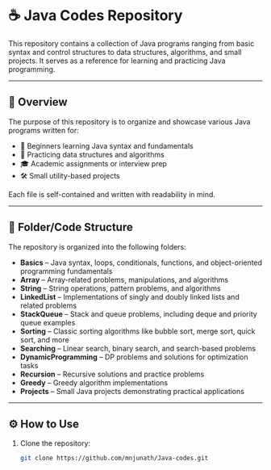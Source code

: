 # ☕ Java Codes Repository

This repository contains a collection of Java programs ranging from basic syntax and control structures to data structures, algorithms, and small projects. It serves as a reference for learning and practicing Java programming.

---

## 📖 Overview

The purpose of this repository is to organize and showcase various Java programs written for:

- 🔰 Beginners learning Java syntax and fundamentals
- 🧠 Practicing data structures and algorithms
- 🎓 Academic assignments or interview prep
- 🛠️ Small utility-based projects

Each file is self-contained and written with readability in mind.

---

## 📁 Folder/Code Structure

The repository is organized into the following folders:

- **Basics** – Java syntax, loops, conditionals, functions, and object-oriented programming fundamentals  
- **Array** – Array-related problems, manipulations, and algorithms  
- **String** – String operations, pattern problems, and algorithms  
- **LinkedList** – Implementations of singly and doubly linked lists and related problems  
- **StackQueue** – Stack and queue problems, including deque and priority queue examples  
- **Sorting** – Classic sorting algorithms like bubble sort, merge sort, quick sort, and more  
- **Searching** – Linear search, binary search, and search-based problems  
- **DynamicProgramming** – DP problems and solutions for optimization tasks  
- **Recursion** – Recursive solutions and practice problems  
- **Greedy** – Greedy algorithm implementations  
- **Projects** – Small Java projects demonstrating practical applications  

---

## ⚙️ How to Use

1. Clone the repository:

   ```bash
   git clone https://github.com/mnjunath/Java-codes.git
